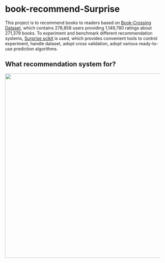 # book-recommend-Surprise

This project is to recommend books to readers based on [Book-Crossing Dataset](http://www2.informatik.uni-freiburg.de/~cziegler/BX/), which contains 278,858 users providing 1,149,780 ratings about 271,379 books. To experiment and benchmark different recommendation systems, [Surprise scikit](http://surpriselib.com/) is used, which provides convenient tools to control experiment, handle dataset, adopt cross validation, adopt various ready-to-use prediction algorithms.

## What recommendation system for?

<img src="https://miro.medium.com/max/1088/1*9V4i7s4ZxFHMxylZdd6KQg.png" width=600 />
